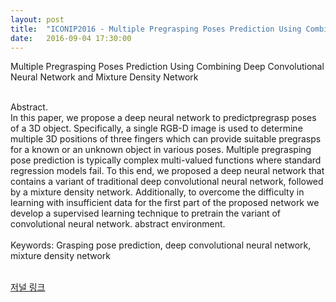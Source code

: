 ```yaml
---
layout: post
title:  "ICONIP2016 - Multiple Pregrasping Poses Prediction Using Combining Deep Convolutional Neural Network and Mixture Density Network"
date:   2016-09-04 17:30:00
---
```


Multiple Pregrasping Poses Prediction Using Combining Deep Convolutional Neural Network and Mixture Density Network<br>

<br>Abstract.
<br>In this paper, we propose a deep neural network to predictpregrasp poses of a 3D object. Specifically, a single RGB-D image is used to determine multiple 3D positions of three fingers which can provide suitable pregrasps for a known or an unknown object in various poses. Multiple pregrasping pose prediction is typically complex multi-valued functions where standard regression models fail. To this end, we proposed a deep neural network that contains a variant of traditional deep convolutional neural network, followed by a mixture density network. Additionally, to overcome the difficulty in learning with insufficient data for the first part of the proposed network we develop a supervised learning technique to pretrain the variant of convolutional neural network. abstract environment.<br><br>
Keywords: Grasping pose prediction, deep convolutional neural network, mixture density network


<br>[저널 링크](http://www.intechopen.com/journals/international_journal_of_advanced_robotic_systems/multiple-kinect-sensor-fusion-for-human-skeleton-tracking-using-kalman-filtering)<br>
